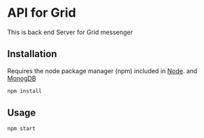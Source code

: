 # API for Grid
This is back end Server for Grid messenger

## Installation

Requires the node package manager (npm) included in [Node](https://nodejs.org). and [MonogDB](https://www.mongodb.com/download-center/community)

```bash
npm install
```

## Usage

```python
npm start
```